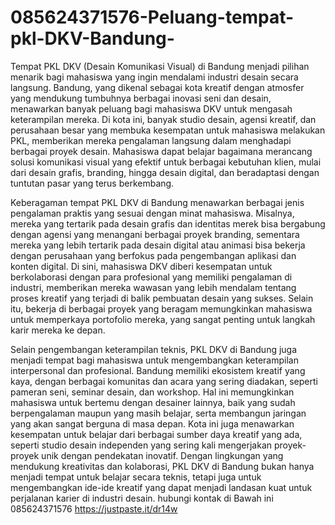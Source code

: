 # 085624371576-Peluang-tempat-pkl-DKV-Bandung-
Tempat PKL DKV (Desain Komunikasi Visual) di Bandung menjadi pilihan menarik bagi mahasiswa yang ingin mendalami industri desain secara langsung. Bandung, yang dikenal sebagai kota kreatif dengan atmosfer yang mendukung tumbuhnya berbagai inovasi seni dan desain, menawarkan banyak peluang bagi mahasiswa DKV untuk mengasah keterampilan mereka. Di kota ini, banyak studio desain, agensi kreatif, dan perusahaan besar yang membuka kesempatan untuk mahasiswa melakukan PKL, memberikan mereka pengalaman langsung dalam menghadapi berbagai proyek desain. Mahasiswa dapat belajar bagaimana merancang solusi komunikasi visual yang efektif untuk berbagai kebutuhan klien, mulai dari desain grafis, branding, hingga desain digital, dan beradaptasi dengan tuntutan pasar yang terus berkembang.

Keberagaman tempat PKL DKV di Bandung menawarkan berbagai jenis pengalaman praktis yang sesuai dengan minat mahasiswa. Misalnya, mereka yang tertarik pada desain grafis dan identitas merek bisa bergabung dengan agensi yang menangani berbagai proyek branding, sementara mereka yang lebih tertarik pada desain digital atau animasi bisa bekerja dengan perusahaan yang berfokus pada pengembangan aplikasi dan konten digital. Di sini, mahasiswa DKV diberi kesempatan untuk berkolaborasi dengan para profesional yang memiliki pengalaman di industri, memberikan mereka wawasan yang lebih mendalam tentang proses kreatif yang terjadi di balik pembuatan desain yang sukses. Selain itu, bekerja di berbagai proyek yang beragam memungkinkan mahasiswa untuk memperkaya portofolio mereka, yang sangat penting untuk langkah karir mereka ke depan.

Selain pengembangan keterampilan teknis, PKL DKV di Bandung juga menjadi tempat bagi mahasiswa untuk mengembangkan keterampilan interpersonal dan profesional. Bandung memiliki ekosistem kreatif yang kaya, dengan berbagai komunitas dan acara yang sering diadakan, seperti pameran seni, seminar desain, dan workshop. Hal ini memungkinkan mahasiswa untuk bertemu dengan desainer lainnya, baik yang sudah berpengalaman maupun yang masih belajar, serta membangun jaringan yang akan sangat berguna di masa depan. Kota ini juga menawarkan kesempatan untuk belajar dari berbagai sumber daya kreatif yang ada, seperti studio desain independen yang sering kali mengerjakan proyek-proyek unik dengan pendekatan inovatif. Dengan lingkungan yang mendukung kreativitas dan kolaborasi, PKL DKV di Bandung bukan hanya menjadi tempat untuk belajar secara teknis, tetapi juga untuk mengembangkan ide-ide kreatif yang dapat menjadi landasan kuat untuk perjalanan karier di industri desain.
hubungi kontak di Bawah ini
085624371576
https://justpaste.it/dr14w
